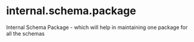 # internal.schema.package
Internal Schema Package - which will help in maintaining one package for all the schemas
